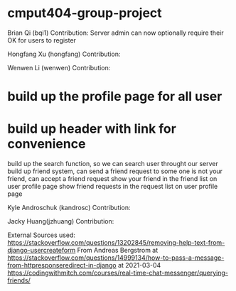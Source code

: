 # cmput404-group-project
Brian Qi (bqi1)
Contribution:
Server admin can now optionally require their OK for users to register

Hongfang Xu (hongfang)
Contribution:

Wenwen Li (wenwen)
Contribution:
# build up the profile page for all user 
# build up header with link for convenience 
build up the search function, so we can search user throught our server
build up friend system, can send a friend request to some one is not your friend,
  can accept a friend request 
  show your friend in the friend list on user profile page 
  show friend requests in the request list on user profile page 
  


Kyle Androschuk (kandrosc)
Contribution:

Jacky Huang(jzhuang)
Contribution:


External Sources used:
https://stackoverflow.com/questions/13202845/removing-help-text-from-django-usercreateform
From Andreas Bergstrom at https://stackoverflow.com/questions/14999134/how-to-pass-a-message-from-httpresponseredirect-in-django at 2021-03-04 
https://codingwithmitch.com/courses/real-time-chat-messenger/querying-friends/
